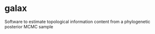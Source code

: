 galax
=====

Software to estimate topological information content from a phylogenetic posterior MCMC sample
